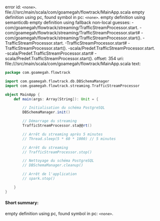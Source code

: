 error id: `<none>`.
file://<WORKSPACE>/src/main/scala/com/goamegah/flowtrack/MainApp.scala
empty definition using pc, found symbol in pc: `<none>`.
empty definition using semanticdb
empty definition using fallback
non-local guesses:
	 -com/goamegah/flowtrack/streaming/TrafficStreamProcessor.start.
	 -com/goamegah/flowtrack/streaming/TrafficStreamProcessor.start#
	 -com/goamegah/flowtrack/streaming/TrafficStreamProcessor.start().
	 -TrafficStreamProcessor.start.
	 -TrafficStreamProcessor.start#
	 -TrafficStreamProcessor.start().
	 -scala/Predef.TrafficStreamProcessor.start.
	 -scala/Predef.TrafficStreamProcessor.start#
	 -scala/Predef.TrafficStreamProcessor.start().
offset: 354
uri: file://<WORKSPACE>/src/main/scala/com/goamegah/flowtrack/MainApp.scala
text:
```scala
package com.goamegah.flowtrack

import com.goamegah.flowtrack.db.DBSchemaManager
import com.goamegah.flowtrack.streaming.TrafficStreamProcessor

object MainApp {
    def main(args: Array[String]): Unit = {

        // Initialisation du schéma PostgreSQL
        DBSchemaManager.init()

        // Démarrage du streaming
        TrafficStreamProcessor.sta@@rt()

        // Arrêt du streaming après 5 minutes
        // Thread.sleep(5 * 60 * 1000) // 5 minutes

        // Arrêt du streaming
        // TrafficStreamProcessor.stop()

        // Nettoyage du schéma PostgreSQL
        // DBSchemaManager.cleanup()

        // Arrêt de l'application
        // spark.stop()

    }
}

```


#### Short summary: 

empty definition using pc, found symbol in pc: `<none>`.